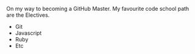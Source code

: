 On my way to becoming a GitHub Master. My favourite code school path are the Electives.

* Git
* Javascript
* Ruby
* Etc
